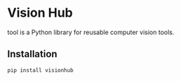 # Vision Hub

tool is a Python library for reusable computer vision tools.

## Installation

```bash
pip install visionhub
